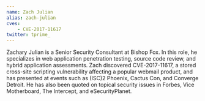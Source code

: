 ```yaml
---
name: Zach Julian
alias: zach-julian
cves:
    - CVE-2017-11617
twitter: tprime_
---
```

Zachary Julian is a Senior Security Consultant at Bishop Fox. In this role, he specializes in web application penetration testing, source code review, and hybrid application assessments. Zach discovered CVE-2017-11617, a stored cross-site scripting vulnerability affecting a popular webmail product, and has presented at events such as (ISC)2 Phoenix, Cactus Con, and Converge Detroit. He has also been quoted on topical security issues in Forbes, Vice Motherboard, The Intercept, and eSecurityPlanet.
